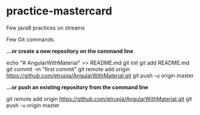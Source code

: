 # practice-mastercard
Few java8 practices on streams

Few Git commands.

**...or create a new repository on the command line**

echo "# AngularWithMaterial" >> README.md
git init
git add README.md
git commit -m "first commit"
git remote add origin https://github.com/etrupja/AngularWithMaterial.git git push -u origin master

**...or push an existing repository from the command line**

git remote add origin https://github.com/etrupja/AngularWithMaterial.git 
git push -u origin master
